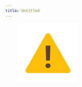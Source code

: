 ```yaml
---
title: Untitled
---
```


<figure><img src="../assets/image (2) (1) (1) (1) (1) (1) (1) (1) (1) (1).png" alt="" width="188"><figcaption></figcaption></figure>
